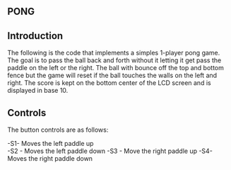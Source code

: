 ## PONG
## Introduction

The following is the code that implements a simples 1-player pong game.
The goal is to pass the ball back and forth without it letting it get pass
the paddle on the left or the right. The ball with bounce off the top and bottom fence
but the game will reset if the ball touches the walls on the left and right.
The score is kept on the bottom center of the LCD screen and is displayed in base 10.

## Controls

The button controls are as follows:

-S1- Moves the left paddle up                                                                 
-S2 - Moves the left paddle down
-S3 - Move the right paddle up
-S4- Moves the right paddle down

